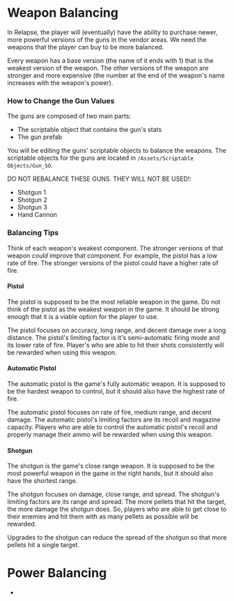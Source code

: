 # Weapon Balancing

In Relapse, the player will (eventually) have the ability to purchase newer, more powerful versions of the guns in the vendor areas. We need the weapons that the player can buy to be more balanced.

Every weapon has a base version (the name of it ends with 1) that is the weakest version of the weapon. The other versions of the weapon are stronger and more expensive (the number at the end of the weapon's name increases with the weapon's power).

### How to Change the Gun Values

The guns are composed of two main parts:

- The scriptable object that contains the gun's stats
- The gun prefab

You will be editing the guns' scriptable objects to balance the weapons. The scriptable objects for the guns are located in `/Assets/Scriptable Objects/Gun_SO`.

DO NOT REBALANCE THESE GUNS. THEY WILL NOT BE USED!:

- Shotgun 1
- Shotgun 2
- Shotgun 3
- Hand Cannon

### Balancing Tips

Think of each weapon's weakest component. The stronger versions of that weapon *could* improve that component. For example, the pistol has a low rate of fire. The stronger versions of the pistol could have a higher rate of fire.

#### Pistol

The pistol is supposed to be the most reliable weapon in the game. Do not think of the pistol as the weakest weapon in the game. It should be strong enough that it is a viable option for the player to use.

The pistol focuses on accuracy, long range, and decent damage over a long distance. The pistol's limiting factor is it's semi-automatic firing mode and its lower rate of fire. Player's who are able to hit their shots consistently will be rewarded when using this weapon.

#### Automatic Pistol

The automatic pistol is the game's fully automatic weapon. It is supposed to be the hardest weapon to control, but it should also have the highest rate of fire.

The automatic pistol focuses on rate of fire, medium range, and decent damage. The automatic pistol's limiting factors are its recoil and magazine capacity. Players who are able to control the automatic pistol's recoil and properly manage their ammo will be rewarded when using this weapon.

#### Shotgun

The shotgun is the game's close range weapon. It is supposed to be the most powerful weapon in the game in the right hands, but it should also have the shortest range.

The shotgun focuses on damage, close range, and spread. The shotgun's limiting factors are its range and spread. The more pellets that hit the target, the more damage the shotgun does. So, players who are able to get close to their enemies and hit them with as many pellets as possible will be rewarded.

Upgrades to the shotgun can reduce the spread of the shotgun so that more pellets hit a single target.


# Power Balancing
-
